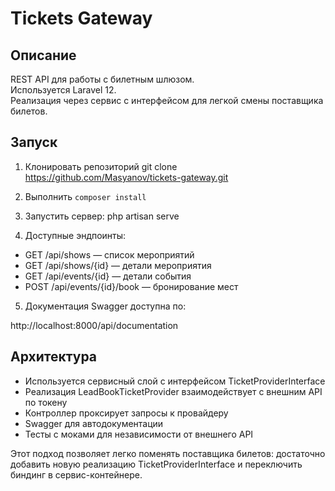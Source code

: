 # Tickets Gateway

## Описание
REST API для работы с билетным шлюзом.  
Используется Laravel 12.  
Реализация через сервис с интерфейсом для легкой смены поставщика билетов.

## Запуск
1. Клонировать репозиторий git clone https://github.com/Masyanov/tickets-gateway.git
2. Выполнить `composer install`
3. Запустить сервер: php artisan serve

4. Доступные эндпоинты:
- GET /api/shows — список мероприятий
- GET /api/shows/{id} — детали мероприятия
- GET /api/events/{id} — детали события
- POST /api/events/{id}/book — бронирование мест

5. Документация Swagger доступна по:

http://localhost:8000/api/documentation


## Архитектура
- Используется сервисный слой с интерфейсом TicketProviderInterface
- Реализация LeadBookTicketProvider взаимодействует с внешним API по токену
- Контроллер проксирует запросы к провайдеру
- Swagger для автодокументации
- Тесты с моками для независимости от внешнего API

Этот подход позволяет легко поменять поставщика билетов: достаточно добавить новую реализацию TicketProviderInterface и переключить биндинг в сервис-контейнере.


